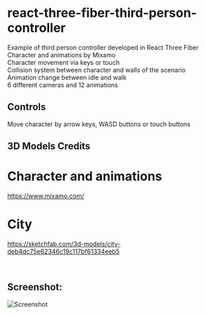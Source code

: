 # react-three-fiber-third-person-controller

Example of third person controller developed in React Three Fiber<br>
Character and animations by Mixamo<br>
Character movement via keys or touch<br>
Collision system between character and walls of the scenario<br>
Animation change between idle and walk<br>
6 different cameras and 12 animations


 ## Controls
            
Move character by arrow keys, WASD buttons or touch buttons
<br>

## 3D Models Credits

# Character and animations
https://www.mixamo.com/

# City
https://sketchfab.com/3d-models/city-deb4dc75e62346c19c117bf61334eeb5

<br>

## Screenshot:

![Screenshot](https://www.aroundweb.it/screenshot/thirdpersoncontroller.jpg)
